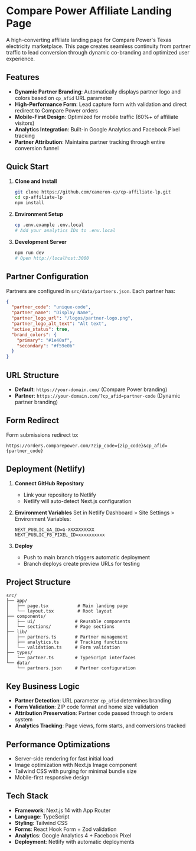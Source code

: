# Compare Power Affiliate Landing Page

A high-converting affiliate landing page for Compare Power's Texas electricity marketplace. This page creates seamless continuity from partner traffic to lead conversion through dynamic co-branding and optimized user experience.

## Features

- **Dynamic Partner Branding**: Automatically displays partner logo and colors based on `cp_afid` URL parameter
- **High-Performance Form**: Lead capture form with validation and direct redirect to Compare Power orders
- **Mobile-First Design**: Optimized for mobile traffic (60%+ of affiliate visitors)
- **Analytics Integration**: Built-in Google Analytics and Facebook Pixel tracking
- **Partner Attribution**: Maintains partner tracking through entire conversion funnel

## Quick Start

1. **Clone and Install**
   ```bash
   git clone https://github.com/cameron-cp/cp-affiliate-lp.git
   cd cp-affiliate-lp
   npm install
   ```

2. **Environment Setup**
   ```bash
   cp .env.example .env.local
   # Add your analytics IDs to .env.local
   ```

3. **Development Server**
   ```bash
   npm run dev
   # Open http://localhost:3000
   ```

## Partner Configuration

Partners are configured in `src/data/partners.json`. Each partner has:

```json
{
  "partner_code": "unique-code",
  "partner_name": "Display Name",
  "partner_logo_url": "/logos/partner-logo.png",
  "partner_logo_alt_text": "Alt text",
  "active_status": true,
  "brand_colors": {
    "primary": "#1e40af",
    "secondary": "#f59e0b"
  }
}
```

## URL Structure

- **Default**: `https://your-domain.com/` (Compare Power branding)
- **Partner**: `https://your-domain.com/?cp_afid=partner-code` (Dynamic partner branding)

## Form Redirect

Form submissions redirect to:
```
https://orders.comparepower.com/?zip_code={zip_code}&cp_afid={partner_code}
```

## Deployment (Netlify)

1. **Connect GitHub Repository**
   - Link your repository to Netlify
   - Netlify will auto-detect Next.js configuration

2. **Environment Variables**
   Set in Netlify Dashboard > Site Settings > Environment Variables:
   ```
   NEXT_PUBLIC_GA_ID=G-XXXXXXXXXX
   NEXT_PUBLIC_FB_PIXEL_ID=xxxxxxxxxx
   ```

3. **Deploy**
   - Push to main branch triggers automatic deployment
   - Branch deploys create preview URLs for testing

## Project Structure

```
src/
├── app/
│   ├── page.tsx           # Main landing page
│   └── layout.tsx         # Root layout
├── components/
│   ├── ui/               # Reusable components
│   └── sections/         # Page sections
├── lib/
│   ├── partners.ts       # Partner management
│   ├── analytics.ts      # Tracking functions
│   └── validation.ts     # Form validation
├── types/
│   └── partner.ts        # TypeScript interfaces
└── data/
    └── partners.json     # Partner configuration
```

## Key Business Logic

- **Partner Detection**: URL parameter `cp_afid` determines branding
- **Form Validation**: ZIP code format and home size validation
- **Attribution Preservation**: Partner code passed through to orders system
- **Analytics Tracking**: Page views, form starts, and conversions tracked

## Performance Optimizations

- Server-side rendering for fast initial load
- Image optimization with Next.js Image component
- Tailwind CSS with purging for minimal bundle size
- Mobile-first responsive design

## Tech Stack

- **Framework**: Next.js 14 with App Router
- **Language**: TypeScript
- **Styling**: Tailwind CSS
- **Forms**: React Hook Form + Zod validation
- **Analytics**: Google Analytics 4 + Facebook Pixel
- **Deployment**: Netlify with automatic deployments